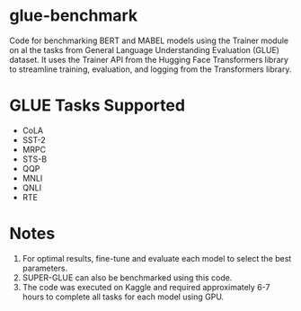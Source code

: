 # glue-benchmark
Code for benchmarking BERT and MABEL models using the Trainer module on al the tasks from General Language Understanding Evaluation (GLUE) dataset. It uses the Trainer API from the Hugging Face Transformers library to streamline training, evaluation, and logging from the Transformers library. 

# GLUE Tasks Supported
* CoLA
* SST-2
* MRPC
* STS-B
* QQP
* MNLI
* QNLI
* RTE

#  Notes
1. For optimal results, fine-tune and evaluate each model to select the best parameters.
2. SUPER-GLUE can also be benchmarked using this code.
3. The code was executed on Kaggle and required approximately 6-7 hours to complete all tasks for each model using GPU.
